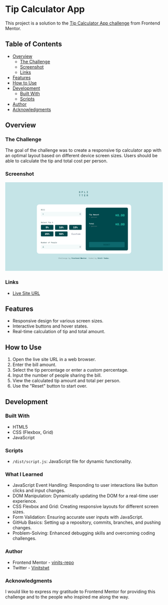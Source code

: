 # Tip Calculator App

This project is a solution to the [Tip Calculator App challenge](https://www.frontendmentor.io/challenges/tip-calculator-app-ugJNGbJUX) from Frontend Mentor.

## Table of Contents

- [Overview](#overview)
  - [The Challenge](#the-challenge)
  - [Screenshot](#screenshot)
  - [Links](#links)
- [Features](#features)
- [How to Use](#how-to-use)
- [Development](#development)
  - [Built With](#built-with)
  - [Scripts](#scripts)
- [Author](#author)
- [Acknowledgments](#acknowledgments)

## Overview

### The Challenge

The goal of the challenge was to create a responsive tip calculator app with an optimal layout based on different device screen sizes. Users should be able to calculate the tip and total cost per person.

### Screenshot

![Tip Calculator App Screenshot](/images/Screenshot.png)

### Links

- [Live Site URL](https://your-live-site-url.com)

## Features

- Responsive design for various screen sizes.
- Interactive buttons and hover states.
- Real-time calculation of tip and total amount.

## How to Use

1. Open the live site URL in a web browser.
2. Enter the bill amount.
3. Select the tip percentage or enter a custom percentage.
4. Input the number of people sharing the bill.
5. View the calculated tip amount and total per person.
6. Use the "Reset" button to start over.

## Development

### Built With

- HTML5
- CSS (Flexbox, Grid)
- JavaScript

### Scripts

- `/dist/script.js`: JavaScript file for dynamic functionality.


### What I Learned

- JavaScript Event Handling: Responding to user interactions like button clicks and input changes.
- DOM Manipulation: Dynamically updating the DOM for a real-time user experience.
- CSS Flexbox and Grid: Creating responsive layouts for different screen sizes.
- Form Validation: Ensuring accurate user inputs with JavaScript.
- GitHub Basics: Setting up a repository, commits, branches, and pushing changes.
- Problem-Solving: Enhanced debugging skills and overcoming coding challenges.


### Author
- Frontend Mentor - [vinits-repo](https://www.frontendmentor.io/profile/vinits-repo)
- Twitter - [Vinitstwt](https://twitter.com/Vinitstwt)

### Acknowledgments
I would like to express my gratitude to Frontend Mentor for providing this challenge and to the people who inspired me along the way.
